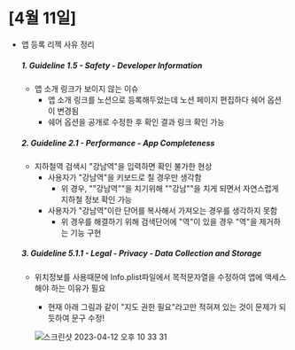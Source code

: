# [4월 11일]

- 앱 등록 리젝 사유 정리

  ##### **1. Guideline 1.5 - Safety - Developer Information**

  - 앱 소개 링크가 보이지 않는 이슈
    - 앱 소개 링크를 노션으로 등록해두었는데 노션 페이지 편집하다 쉐어 옵션이 변경됨
    - 쉐어 옵션을 공개로 수정한 후 확인 결과 링크 확인 가능

  ##### **2. Guideline 2.1 - Performance - App Completeness**

  - 지하철역 검색시 "강남역"을 입력하면 확인 불가한 현상
    - 사용자가 "강남역"을 키보드로 칠 경우만 생각함
      - 위 경우, ""강남역""을 치기위해 ""강남""을 치게 되면서 자연스럽게 지하철 정보 확인 가능
    - 사용자가 "강남역"이란 단어를 복사해서 가져오는 경우를 생각하지 못함
      - 위 경우를 해결하기 위해 검색단어에 "역"이 있을 경우 "역"을 제거하는 기능 구현

  ##### **3. Guideline 5.1.1 - Legal - Privacy - Data Collection and Storage**

  - 위치정보를 사용때문에 Info.plist파일에서 목적문자열을 수정하여 앱에 액세스해야 하는 이유가 필요

    - 현재 아래 그림과 같이 "지도 권한 필요"라고만 적혀져 있는 것이 문제가 되듯하여 문구 수정!
   
    ![스크린샷 2023-04-12 오후 10 33 31](https://user-images.githubusercontent.com/102534252/231474052-8b8b4b54-7bcc-4b89-bf7a-064ea6141ed5.png)

      
